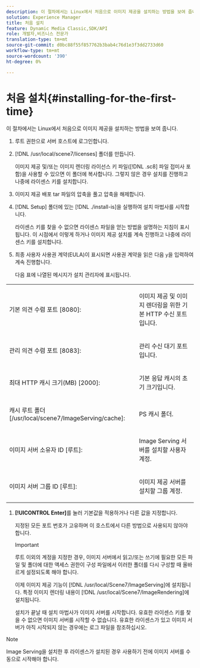 ```yaml
---
description: 이 절차에서는 Linux에서 처음으로 이미지 제공을 설치하는 방법을 보여 줍니다.
solution: Experience Manager
title: 처음 설치
feature: Dynamic Media Classic,SDK/API
role: 개발자,비즈니스 전문가
translation-type: tm+mt
source-git-commit: d0bc88f55f857762b3bab4c76d1e3f3dd2733d60
workflow-type: tm+mt
source-wordcount: '390'
ht-degree: 0%

---
```



# 처음 설치{#installing-for-the-first-time}

이 절차에서는 Linux에서 처음으로 이미지 제공을 설치하는 방법을 보여 줍니다.

1. 루트 권한으로 서버 호스트에 로그인합니다.
1. [!DNL /usr/local/scene7/licenses] 폴더를 만듭니다.

   이미지 제공 및/또는 이미지 렌더링 라이선스 키 파일([!DNL .sc8] 파일 접미사 포함)을 사용할 수 있으면 이 폴더에 복사합니다. 그렇지 않은 경우 설치를 진행하고 나중에 라이센스 키를 설치합니다.
1. 이미지 제공 배포 tar 파일의 압축을 풀고 압축을 해제합니다.
1. [!DNL Setup] 폴더에 있는 [!DNL ./install-is]을 실행하여 설치 마법사를 시작합니다.

   라이센스 키를 찾을 수 없으면 라이센스 파일을 얻는 방법을 설명하는 지침이 표시됩니다. 이 시점에서 이렇게 하거나 이미지 제공 설치를 계속 진행하고 나중에 라이센스 키를 설치합니다.
1. 최종 사용자 사용권 계약(EULA)이 표시되면 사용권 계약을 읽은 다음 `y`을 입력하여 계속 진행합니다.

   다음 표에 나열된 메시지가 설치 관리자에 표시됩니다.

<table id="table_0E7B673CAD8E4C5EB72F8283A0DDEFC8"> 
 <tbody> 
  <tr> 
   <td colname="col1"> <p><span class="codeph"> 기본 의견 수렴 포트 [8080]:</span> </p> </td> 
   <td colname="col2"> <p>이미지 제공 및 이미지 렌더링을 위한 기본 HTTP 수신 포트입니다. </p> </td> 
  </tr> 
  <tr> 
   <td colname="col1"> <p><span class="codeph"> 관리 의견 수렴 포트 [8083]:</span> </p> </td> 
   <td colname="col2"> <p>관리 수신 대기 포트입니다. </p> </td> 
  </tr> 
  <tr> 
   <td colname="col1"> <p><span class="codeph"> 최대 HTTP 캐시 크기(MB) [2000]:</span> </p> </td> 
   <td colname="col2"> <p>기본 응답 캐시의 초기 크기입니다. </p> </td> 
  </tr> 
  <tr> 
   <td colname="col1"> <p><span class="codeph"> 캐시 루트 폴더 [/usr/local/scene7/ImageServing/cache]:</span> </p> </td> 
   <td colname="col2"> <p>PS 캐시 폴더. </p> </td> 
  </tr> 
  <tr> 
   <td colname="col1"> <p><span class="codeph"> 이미지 서버 소유자 ID [루트]:</span> </p> </td> 
   <td colname="col2"> <p>Image Serving 서버를 설치할 사용자 계정. </p> </td> 
  </tr> 
  <tr> 
   <td colname="col1"> <p><span class="codeph"> 이미지 서버 그룹 ID [루트]:</span> </p> </td> 
   <td colname="col2"> <p>이미지 제공 서버를 설치할 그룹 계정. </p> </td> 
  </tr> 
 </tbody> 
</table>

1. **[!UICONTROL Enter]**&#x200B;를 눌러 기본값을 적용하거나 다른 값을 지정합니다.

   지정된 모든 포트 번호가 고유하며 이 호스트에서 다른 방법으로 사용되지 않아야 합니다.

   >[!IMPORTANT]
   >
   >루트 이외의 계정을 지정한 경우, 이미지 서버에서 읽고/또는 쓰기에 필요한 모든 파일 및 폴더에 대한 액세스 권한이 구성 파일에서 이러한 폴더를 다시 구성할 때 올바르게 설정되도록 해야 합니다.
   >
   >이제 이미지 제공 기능이 [!DNL /usr/local/Scene7/ImageServing]에 설치됩니다. 특정 이미지 렌더링 내용이 [!DNL /usr/local/Scene7/ImageRendering]에 설치됩니다.
   >
   >설치가 끝날 때 설치 마법사가 이미지 서버를 시작합니다. 유효한 라이센스 키를 찾을 수 없으면 이미지 서버를 시작할 수 없습니다. 유효한 라이센스가 있고 이미지 서버가 아직 시작되지 않는 경우에는 로그 파일을 참조하십시오.

>[!NOTE]
>
>Image Serving을 설치한 후 라이센스가 설치된 경우 사용하기 전에 이미지 서버를 수동으로 시작해야 합니다.
